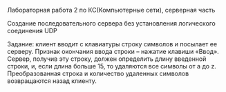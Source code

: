 Лабораторная работа 2 по КС(Компьютерные сети), серверная часть

Создание последовательного сервера без установления логического соединения UDP

Задание: клиент вводит с клавиатуры строку символов и посылает ее серверу. Признак окончания ввода строки – нажатие клавиши «Ввод». Сервер, получив эту строку, должен определить длину введенной строки, и, если длина больше 15, то удаляются все символы от a до z. Преобразованная строка и количество удаленных символов возвращаются назад клиенту.
